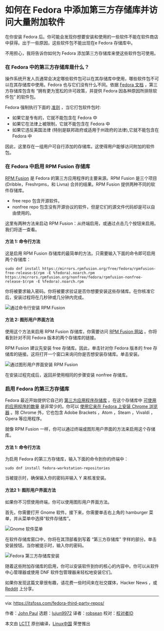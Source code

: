 [#]: collector: (lujun9972)
[#]: translator: (robsean)
[#]: reviewer: ( )
[#]: publisher: ( )
[#]: url: ( )
[#]: subject: (How to Add Third-Party Repositories in Fedora and Get Access to a Huge Number of Additional Software)
[#]: via: (https://itsfoss.com/fedora-third-party-repos/)
[#]: author: (John Paul https://itsfoss.com/author/john/)

如何在 Fedora 中添加第三方存储库并访问大量附加软件
======

在你安装 Fedora 后。你可能会发现你想要安装和使用的一些软件不能在软件商店中获得。出于一些原因，这些软件包不能出现在e Fedora 存储库中。

不用担心，我将告诉你如何为 Fedora 添加第三方存储库来使这些软件包可使用。

### 在 Fedora 中的第三方存储库是什么？

操作系统开发人员通常会决定哪些软件包可以在其存储库中使用，哪些软件包不可以在其存储库中使用。Fedora 也与它们没有什么不同。依据 [Fedora 文档][1] ，第三方存储库包含有 “拥有更为宽松的许可政策，并提供 Fedora 因各种原因所排除软件包” 的软件包。

Fedora 强制执行下面的 [准则][2] ，当它打包软件包时:

  * 如果它是专有的，它就不能包含在 Fedora 中
  * 如果它在法律上被限制，它就不能包含在 Fedora 中
  * 如果它违反美国法律 (特别是联邦政府或适用于州政府的法律),它就不能包含在 Fedora 中



因此，这里存在一组用户可自行添加的存储库。这使得用户能够访问附加的软件包。

### 在 Fedora 中启用 RPM Fusion 存储库 

[RPM Fusion][3] 是 Fedora 的第三方应用程序的主要来源。RPM Fusion 是三个项目 (Dribble，Freshrpms，和 Livna) 合并的结果。RPM Fusion 提供两种不同的软件存储库。

  * free repo 包含开源软件。
  * nonfree repo 包含没有开源协议的软件，但是它们的源文件代码却是可以自由使用的。



这里有两种方法来启动 RPM Fusion：从终端启用，或通过点击几个按钮来启用。我们将逐一查看。

#### 方法 1: 命令行方法

这是启用 RPM Fusion 存储库的最简单的方法。只需要输入下面的命令即可启用两个存储库：

```
sudo dnf install https://mirrors.rpmfusion.org/free/fedora/rpmfusion-free-release-$(rpm -E %fedora).noarch.rpm https://mirrors.rpmfusion.org/nonfree/fedora/rpmfusion-nonfree-release-$(rpm -E %fedora).noarch.rpm
```

你将被要求输入密码。你将被要求验证是否你想要安装这些存储库。在你核准它后，安装过程将在几秒钟或几分钟内完成。

![通过命令行安装 RPM Fusion ][4]

#### 方法 2: 图形用户界面方法

使用这个方法来启用 RPM Fusion 存储库，你需要访问 [RPM Fusion 网站][5] 。你将看到针对不同 Fedora 版本的两个存储库的链接。

RPM Fusion 建议先安装 free 存储库。因此，单击针对你 Fedora 版本的 free 存储库的链接。这将打开一个窗口来询问你是否想安装存储库。单击安装。

![通过图形用户界面安装 RPM Fusion][6]

在安装过程完成后，返回并使用相同的步骤安装 nonfree 存储库。

### 启用 Fedora 的第三方存储库

Fedora 最近开始提供它自己的 [第三方应用程序存储库][7] 。在这个存储库中 [可使用的应用程序的数量][8] 是非常少的。你可以 [使用它来在 Fedora 上安装 Chrome 浏览器][9] 。除 Chrome 外，它也包含 Adobe Brackets ，Atom ，Steam ，Vivaldi ，Opera 等应用程序。

就像 RPM Fusion 一样，你可以通过终端或图形用户界面的方法来启用这个存储库。

#### 方法 1: 命令行方法

为启用 Fedora 的第三方存储库，输入下面的命令到你的终端中：

```
sudo dnf install fedora-workstation-repositories
```

当被提示时，确保输入你的密码并输入 Y 来核准安装。

#### 方法2 1: 图形用户界面方法

如果你不习惯使用终端，你可以使用图形用户界面方法。

首先，你需要打开 Gnome 软件。接下来，你需要单击右上角的 hamburger 菜单，并从菜单中选择“软件存储库”。

![Gnome 软件菜单][10]

在软件存储库窗口中，你将在其顶部看到写着 “第三方存储库” 字样的部分。单击安装按钮。当你被提示时，输入你的密码。

![Fedora 第三方存储库安装][11]

随着这些附加存储库的启用，你可以安装软件到你的核心的内容中。你可以从软件中心管理器或使用 DNF 软件包管理器来轻松地安装它们。

如果你发现这篇文章很有趣，请花费一些时间来在社交媒体，Hacker News ，或 [Re][12][d][12][dit][12] 上分享。

--------------------------------------------------------------------------------

via: https://itsfoss.com/fedora-third-party-repos/

作者：[John Paul][a]
选题：[lujun9972][b]
译者：[robsean](https://github.com/robsean)
校对：[校对者ID](https://github.com/校对者ID)

本文由 [LCTT](https://github.com/LCTT/TranslateProject) 原创编译，[Linux中国](https://linux.cn/) 荣誉推出

[a]: https://itsfoss.com/author/john/
[b]: https://github.com/lujun9972
[1]: https://docs.fedoraproject.org/en-US/quick-docs/setup_rpmfusion/#third-party-repositories
[2]: https://fedoraproject.org/wiki/Forbidden_items
[3]: https://rpmfusion.org/RPM%20Fusion
[4]: https://i2.wp.com/itsfoss.com/wp-content/uploads/2020/11/install-rpmfusion-cli.png?resize=800%2C604&ssl=1
[5]: https://rpmfusion.org/Configuration
[6]: https://i0.wp.com/itsfoss.com/wp-content/uploads/2020/11/install-rpmfusion-gui.png?resize=800%2C582&ssl=1
[7]: https://fedoraproject.org/wiki/Workstation/Third_Party_Software_Repositories
[8]: https://fedoraproject.org/wiki/Workstation/Third_party_software_list
[9]: https://itsfoss.com/install-google-chrome-fedora/
[10]: https://i1.wp.com/itsfoss.com/wp-content/uploads/2020/11/software-meni.png?resize=800%2C672&ssl=1
[11]: https://i0.wp.com/itsfoss.com/wp-content/uploads/2020/11/fedora-third-party-repo-gui.png?resize=746%2C800&ssl=1
[12]: https://%0Areddit.com/r/linuxusersgroup
